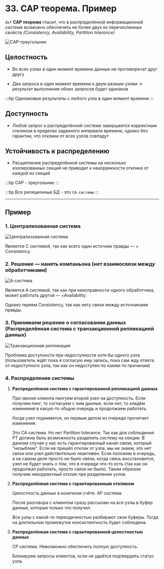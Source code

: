 # 33. CAP теорема. Пример

`def` **CAP теорема** гласит, что в распределённой информационной системе возможно обеспечить не более двух из перечисленных свойств _(Consistency, Availability, Partition tolerance)_

![CAP-треугольник](../../../images/cap-theorem.png)

## Целостность

- Во всех узлах в один момент времени данные не противоречат друг другу

- Два запроса в один момент времени к двум разным узлам -> результат выполнения обоих запросов будет одинаков

:::tip
Одинаковые результаты с любого узла в один момент времени
:::

## Доступность

- Любой запрос к распределённой системе завершается корректным откликом в пределах заданного интервала времени, однако без гарантии, что отклики от всех узлов совпадут

## Устойчивость к распределению

- Расщепление распределённой системы на несколько изолированных секций не приводит к некоррекности отклика от каждой из секций

:::tip
CAP - треугольник
:::

:::tip
Все реляционные БД - это `CA-системы`
:::

___

## Пример

### 1. Централизованная система

![Централизованная система](../../../images/central-system.png)

Является C системой, так как всего один источник правды — + Consistency.

### 2. Решение — нанять компаньона (нет взаимосвязи между обработчиками)

![А-система](../../../images/a-system.jpg)

Является A системой, так как при неисправности одного обработчика, может работать другой — +Availability.

Однако теряем Consistency, так как нету связи между источниками правды.

### 3. Принимаем решение о согласовании данных (Распределённая система с транзакционной репликацией данных)

![Транзакционная репликация](../../../images/transactional-replication.jpg)

Проблема доступности при недоступности хотя бы одного узла (пользователь ждёт пока я согласую ему запись, пока сам жду ответа от недоступного узла, так как он недоступен по каким-то причинам)

### 4. Распределение системы

  1. **Распределённая система с гарантированной репликацией данных**

      При звонке клиента пингуем второй узел на доступность. Если получем пинг, то согласуем с ним данные, если нет, то кладём изменения в какую-то общую очередь и продолжаем работать.

      Когда узел поднимется, он первым делом из очереди прочитает изменения.

      Это CA система. Но нет Partition tolerance. Так как для соблюдения РТ должна быть возможность разделить систему на секции. В данном случае у нас есть гарантированный канал связи, который "незыблем". Если не пришёл отклик от узла, мы не знаем, это нет связи или узел действительно неактивен. Если положим в очередь, а на самом деле просто не было связи, когда связь восстановится, узел не будет знать о том, что в очереди что-то есть (так как он продолжал работать, просто связи не было). Таким образом получим некорректный отклик при разделении узлов.

  2. **Распределённая система с гарантированным откликом**

      Целостность данных в конечном счёте.
      AP система.

      После разговора с клиентом сразу рассылаю на все узлы в буфер данные, которые только что получил.

      Все узлы с какой-то переодичностью разбирают свои буферы.
      Тогда на длительном промежутке консистентность будет соблюдена.

  3. **Распределённая система с гарантированной целостностью данных**

      СР система.
      Невозможно обеспечить полную доступность.

      Блокируем запросы клиентов, если не удаётся подтвердить статус узла.

